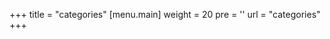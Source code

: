 +++
title = "categories"
[menu.main]
  weight = 20
  pre = '<i class="fas fa-fw fa-folder"></i>'
  url = "categories"
+++
